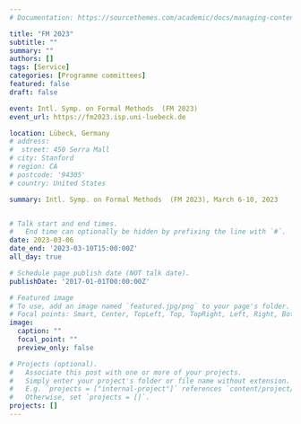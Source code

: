 ```yaml
---
# Documentation: https://sourcethemes.com/academic/docs/managing-content/

title: "FM 2023"
subtitle: ""
summary: ""
authors: []
tags: [Service]
categories: [Programme committees]
featured: false
draft: false

event: Intl. Symp. on Formal Methods  (FM 2023)
event_url: https://fm2023.isp.uni-luebeck.de

location: Lübeck, Germany
# address:
#  street: 450 Serra Mall
# city: Stanford
# region: CA
# postcode: '94305'
# country: United States

summary: Intl. Symp. on Formal Methods  (FM 2023), March 6-10, 2023


# Talk start and end times.
#   End time can optionally be hidden by prefixing the line with `#`.
date: 2023-03-06
date_end: '2023-03-10T15:00:00Z'
all_day: true

# Schedule page publish date (NOT talk date).
publishDate: '2017-01-01T00:00:00Z'

# Featured image
# To use, add an image named `featured.jpg/png` to your page's folder.
# Focal points: Smart, Center, TopLeft, Top, TopRight, Left, Right, BottomLeft, Bottom, BottomRight.
image:
  caption: ""
  focal_point: ""
  preview_only: false

# Projects (optional).
#   Associate this post with one or more of your projects.
#   Simply enter your project's folder or file name without extension.
#   E.g. `projects = ["internal-project"]` references `content/project/deep-learning/index.md`.
#   Otherwise, set `projects = []`.
projects: []
---
```




